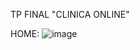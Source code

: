 TP FINAL "CLINICA ONLINE"

HOME:
![image](https://github.com/user-attachments/assets/0c1e57f9-a733-45b9-9829-6b72dcd5728b)
